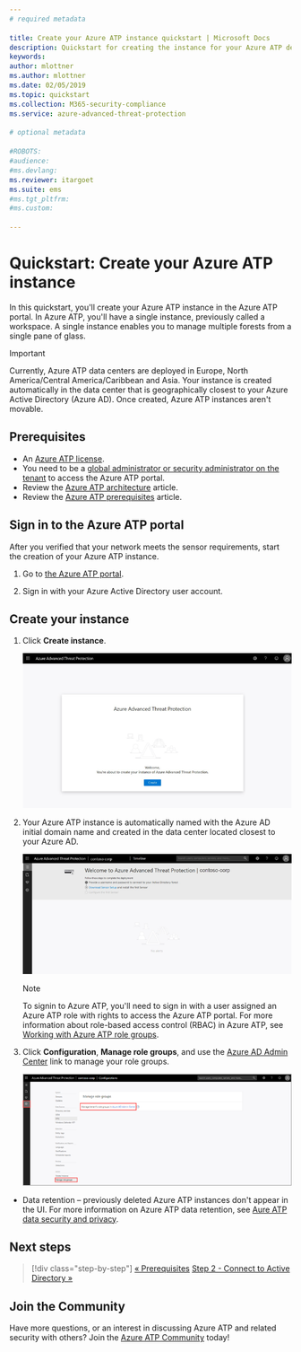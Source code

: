 ```yaml
---
# required metadata

title: Create your Azure ATP instance quickstart | Microsoft Docs
description: Quickstart for creating the instance for your Azure ATP deployment which is the first step to install Azure ATP.
keywords:
author: mlottner
ms.author: mlottner
ms.date: 02/05/2019
ms.topic: quickstart
ms.collection: M365-security-compliance
ms.service: azure-advanced-threat-protection

# optional metadata

#ROBOTS:
#audience:
#ms.devlang:
ms.reviewer: itargoet
ms.suite: ems
#ms.tgt_pltfrm:
#ms.custom:

---
```

# Quickstart: Create your Azure ATP instance

In this quickstart, you'll create your Azure ATP instance in the Azure ATP portal. In Azure ATP, you'll have a single instance, previously called a workspace. A single instance enables you to manage multiple forests from a single pane of glass.

> [!IMPORTANT]
> Currently, Azure ATP data centers are deployed in Europe, North America/Central America/Caribbean and Asia. Your instance is created automatically in the data center that is geographically closest to your Azure Active Directory (Azure AD). Once created, Azure ATP instances aren't movable.

## Prerequisites

- An [Azure ATP license](atp-technical-faq.md#licensing-and-privacy).
- You need to be a [global administrator or security administrator on the tenant](https://docs.microsoft.com/azure/active-directory/users-groups-roles/directory-assign-admin-roles#available-roles) to access the Azure ATP portal.
- Review the [Azure ATP architecture](atp-architecture.md) article.
- Review the [Azure ATP prerequisites](atp-prerequisites.md) article. 

## Sign in to the Azure ATP portal

After you verified that your network meets the sensor requirements, start the creation of your Azure ATP instance.

1. Go to [the Azure ATP portal](https://portal.atp.azure.com).

2. Sign in with your Azure Active Directory user account.

## Create your instance

1. Click **Create instance**. 

    ![Create Azure ATP instance](media/create-instance.png)

2. Your Azure ATP instance is automatically named with the Azure AD initial domain name and created in the data center located closest to your Azure AD. 

    ![Azure instance created](media/instance-created.png)

    > [!NOTE]
    > To signin to Azure ATP, you'll need to sign in with a user assigned an Azure ATP role with rights to access the Azure ATP portal. For more information about role-based access control (RBAC) in Azure ATP, see [Working with Azure ATP role groups](atp-role-groups.md).
 
3. Click **Configuration**, **Manage role groups**, and use the [Azure AD Admin Center](https://docs.microsoft.com/azure/active-directory/active-directory-assign-admin-roles-azure-portal) link to manage your role groups.

    ![Manage role groups](media/creation-manage-role-groups.png)

- Data retention – previously deleted Azure ATP instances don't appear in the UI. For more information on Azure ATP data retention, see [Aure ATP data security and privacy](atp-privacy-compliance.md).

## Next steps

> [!div class="step-by-step"]
> [« Prerequisites](atp-prerequisites.md)
> [Step 2 - Connect to Active Directory »](install-atp-step2.md)

## Join the Community

Have more questions, or an interest in discussing Azure ATP and related security with others? Join the [Azure ATP Community](https://aka.ms/azureatpcommunity) today!

